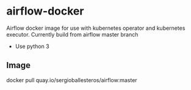 # airflow-docker

Airflow docker image for use with kubernetes operator and kubernetes executor. Currently build from airflow master branch

  * Use python 3

## Image 

docker pull quay.io/sergioballesteros/airflow:master
